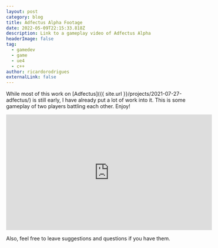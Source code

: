 ```yaml
---
layout: post
category: blog
title: Adfectus Alpha Footage
date: 2022-05-09T22:15:33.818Z
description: Link to a gameplay video of Adfectus Alpha
headerImage: false
tag:
  - gamedev
  - game
  - ue4
  - c++
author: ricardorodrigues
externalLink: false
---
```

While most of this work on [Adfectus]({{ site.url }}/projects/2021-07-27-adfectus/) is still early, I have already put a lot of work into it. This is some gameplay of two players battling each other. Enjoy!

<iframe width="560" height="315" src="https://www.youtube-nocookie.com/embed/sjsV4uG3Eag" title="YouTube video player" frameborder="0" allow="accelerometer; autoplay; clipboard-write; encrypted-media; gyroscope; picture-in-picture" allowfullscreen></iframe>

Also, feel free to leave suggestions and questions if you have them.